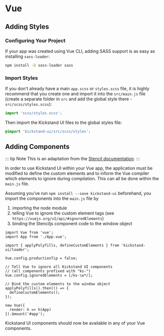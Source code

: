 # Vue

## Adding Styles

### Configuring Your Project

If your app was created using Vue CLI, adding SASS support is as easy as installing `sass-loader`:

```bash
npm install -D sass-loader sass
```

### Import Styles

If you don't already have a main `app.scss` or `styles.scss` file, it is highly recommend that you create one and import it into the `src/main.js` file (create a separate folder in `src` and add the global style there - `src/scss/styles.scss`):

```js
import 'scss/styles.scss';
```

Then import the Kickstand UI files to the global styles file:

```css
@import 'kickstand-ui/src/scss/styles';
```

## Adding Components

::: tip Note
This is an adaptation from the [Stencil documentation](https://stenciljs.com/docs/vue).
:::

In order to use Kickstand UI within your Vue app, the application must be modified to define the custom elements and to inform the Vue compiler which elements to ignore during compilation. This can all be done within the `main.js` file.

Assuming you’ve run `npm install --save kickstand-ui` beforehand, you import the components into the `main.js` file by

1. importing the node module
2. telling Vue to ignore the custom element tags (see `https://vuejs.org/v2/api/#ignoredElements`)
3. binding the Stenciljs component code to the window object

```tsx
import Vue from 'vue';
import App from './App.vue';

import { applyPolyfills, defineCustomElements } from 'kickstand-ui/loader';

Vue.config.productionTip = false;

// Tell Vue to ignore all Kickstand UI components 
// (all components prefixed with "ks-")
Vue.config.ignoredElements = [/ks-\w*/];

// Bind the custom elements to the window object
applyPolyfills().then(() => {
  defineCustomElements();
});

new Vue({
  render: h => h(App)
}).$mount('#app');
```

Kickstand UI components should now be available in any of your Vue components.
